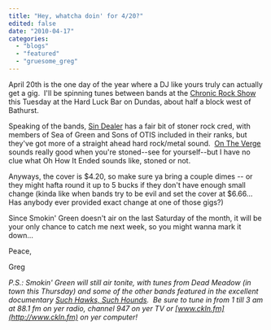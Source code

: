 ```yaml
---
title: "Hey, whatcha doin' for 4/20?"
edited: false
date: "2010-04-17"
categories:
  - "blogs"
  - "featured"
  - "gruesome_greg"
---
```


April 20th is the one day of the year where a DJ like yours truly can actually get a gig.  I'll be spinning tunes between bands at the [Chronic Rock Show](http://toohightogetitright.com/420hardluck1.jpg) this Tuesday at the Hard Luck Bar on Dundas, about half a block west of Bathurst.

Speaking of the bands, [Sin Dealer](http://www.myspace.com/sindealer) has a fair bit of stoner rock cred, with members of Sea of Green and Sons of OTIS included in their ranks, but they've got more of a straight ahead hard rock/metal sound.  [On The Verge](http://www.myspace.com/onthevergeca) sounds really good when you're stoned--see for yourself--but I have no clue what Oh How It Ended sounds like, stoned or not.

Anyways, the cover is $4.20, so make sure ya bring a couple dimes -- or they might hafta round it up to 5 bucks if they don't have enough small change (kinda like when bands try to be evil and set the cover at $6.66...  Has anybody ever provided exact change at one of those gigs?)

Since Smokin' Green doesn't air on the last Saturday of the month, it will be your only chance to catch me next week, so you might wanna mark it down...

Peace,

Greg

_P.S.: Smokin' Green will still air tonite, with tunes from Dead Meadow (in town this Thursday) and some of the other bands featured in the excellent documentary [Such Hawks, Such Hounds](http://www.suchhawkssuchhounds.com/).  Be sure to tune in from 1 till 3 am at 88.1 fm on yer radio, channel 947 on yer TV or [www.ckln.fm](http://www.ckln.fm) on yer computer!_
